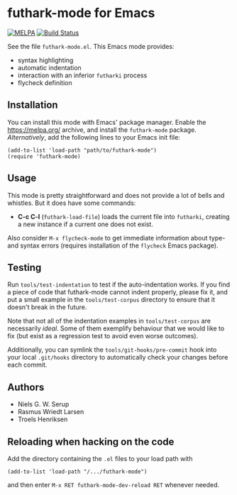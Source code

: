 # futhark-mode for Emacs

[![MELPA](https://melpa.org/packages/futhark-mode-badge.svg)](https://melpa.org/#/futhark-mode) [![Build Status](https://travis-ci.org/diku-dk/futhark-mode.svg?branch=master)](https://travis-ci.org/diku-dk/futhark-mode)

See the file `futhark-mode.el`.  This Emacs mode provides:

  * syntax highlighting
  * automatic indentation
  * interaction with an inferior `futharki` process
  * flycheck definition

## Installation

You can install this mode with Emacs' package manager.  Enable the
https://melpa.org/ archive, and install the `futhark-mode` package.
*Alternatively*, add the following lines to your Emacs init file:

    (add-to-list 'load-path "path/to/futhark-mode")
    (require 'futhark-mode)

## Usage

This mode is pretty straightforward and does not provide a lot of
bells and whistles.  But it does have some commands:

  * **C-c C-l** (`futhark-load-file`) loads the current file into
    `futharki`, creating a new instance if a current one does not
    exist.

Also consider `M-x flycheck-mode` to get immediate information about
type- and syntax errors (requires installation of the `flycheck` Emacs
package).

## Testing

Run `tools/test-indentation` to test if the auto-indentation works.  If
you find a piece of code that futhark-mode cannot indent properly,
please fix it, and put a small example in the `tools/test-corpus`
directory to ensure that it doesn't break in the future.

Note that not all of the indentation examples in `tools/test-corpus` are
necessarily *ideal*.  Some of them exemplify behaviour that we would
like to fix (but exist as a regression test to avoid even worse
outcomes).

Additionally, you can symlink the `tools/git-hooks/pre-commit` hook into
your local `.git/hooks` directory to automatically check your changes
before each commit.

## Authors

  + Niels G. W. Serup
  + Rasmus Wriedt Larsen
  + Troels Henriksen

## Reloading when hacking on the code

Add the directory containing the `.el` files to your load path with

    (add-to-list 'load-path "/.../futhark-mode")

and then enter `M-x RET futhark-mode-dev-reload RET` whenever needed.
